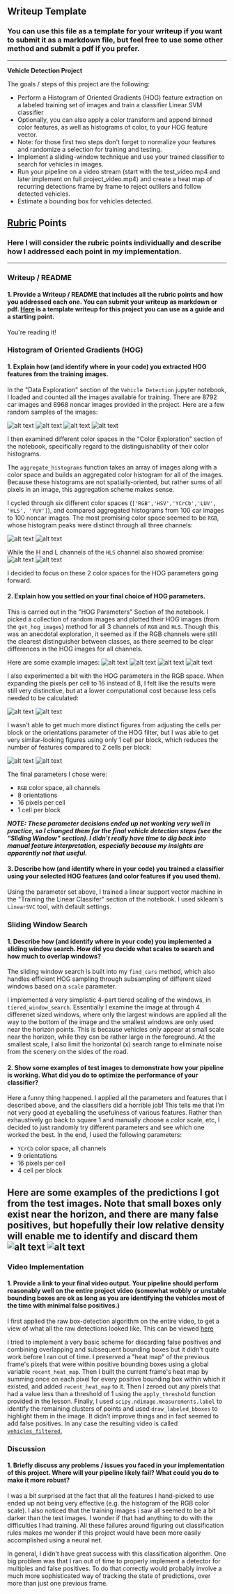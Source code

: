 ## Writeup Template
### You can use this file as a template for your writeup if you want to submit it as a markdown file, but feel free to use some other method and submit a pdf if you prefer.

---

**Vehicle Detection Project**

The goals / steps of this project are the following:

* Perform a Histogram of Oriented Gradients (HOG) feature extraction on a labeled training set of images and train a classifier Linear SVM classifier
* Optionally, you can also apply a color transform and append binned color features, as well as histograms of color, to your HOG feature vector.
* Note: for those first two steps don't forget to normalize your features and randomize a selection for training and testing.
* Implement a sliding-window technique and use your trained classifier to search for vehicles in images.
* Run your pipeline on a video stream (start with the test_video.mp4 and later implement on full project_video.mp4) and create a heat map of recurring detections frame by frame to reject outliers and follow detected vehicles.
* Estimate a bounding box for vehicles detected.

[//]: # (Image References)
[imagea]: ./output_images/random_images_1208_5594.png
[imageb]: ./output_images/random_images_2641_8582.png
[imagec]: ./output_images/random_images_4217_2820.png
[imaged]: ./output_images/random_images_5757_4035.png
[imagee]: ./output_images/car_histograms_RGB.png
[imagef]: ./output_images/noncar_histograms_RGB.png
[imageg]: ./output_images/car_histograms_HLS.png
[imageh]: ./output_images/noncar_histograms_HLS.png
[imagei]: ./output_images/car_image0922_hog_RGB.png
[imagej]: ./output_images/noncar_extra3849_hog_RGB.png
[imagek]: ./output_images/car_image0922_hog_HLS.png
[imagel]: ./output_images/noncar_extra3849_hog_HLS.png
[imagem]: ./output_images/car_image0922_hog_RGB_pix16.png
[imagen]: ./output_images/noncar_extra3849_hog_RGB_pix16.png
[imageo]: ./output_images/car_image0922_hog_RGB_pix16_blk1.png
[imagep]: ./output_images/test_bboxes_test1.jpg
[imageq]: ./output_images/test_bboxes_test5.jpg
[image3]: ./examples/sliding_windows.jpg
[image4]: ./examples/sliding_window.jpg
[image5]: ./examples/bboxes_and_heat.png
[image6]: ./examples/labels_map.png
[image7]: ./examples/output_bboxes.png
[video1]: ./project_video.mp4

## [Rubric](https://review.udacity.com/#!/rubrics/513/view) Points
### Here I will consider the rubric points individually and describe how I addressed each point in my implementation.  

---
### Writeup / README

#### 1. Provide a Writeup / README that includes all the rubric points and how you addressed each one.  You can submit your writeup as markdown or pdf.  [Here](https://github.com/udacity/CarND-Vehicle-Detection/blob/master/writeup_template.md) is a template writeup for this project you can use as a guide and a starting point.  

You're reading it!

### Histogram of Oriented Gradients (HOG)

#### 1. Explain how (and identify where in your code) you extracted HOG features from the training images.

In the "Data Exploration" section of the `Vehicle Detection` jupyter notebook, I loaded and counted all the images available for training. There are 8792 car images and 8968 noncar images provided in the project. Here are a few random samples of the images:

![alt text][imagea]
![alt text][imageb]
![alt text][imagec]
![alt text][imaged]

I then examined different color spaces in the "Color Exploration" section of the notebook, specifically regard to the distinguishability of their color histograms.

The `aggregate_histograms` function takes an array of images along with a color space and builds an aggregated color histogram for all of the images. Because these histograms are not spatially-oriented, but rather sums of all pixels in an image, this aggregation scheme makes sense.

I cycled through six different color spaces (`['RGB','HSV','YCrCb','LUV', 'HLS', 'YUV']`), and compared aggregated histograms from 100 car images to 100 noncar images. The most promising color space seemed to be `RGB`, whose histogram peaks were distinct through all three channels:

![alt text][imagee]
![alt text][imagef]

While the H and L channels of the `HLS` channel also showed promise:
![alt text][imageg]
![alt text][imageh]

I decided to focus on these 2 color spaces for the HOG parameters going forward.

#### 2. Explain how you settled on your final choice of HOG parameters.

 This is carried out in the "HOG Parameters" Section of the notebook. I picked a collection of random images and plotted their HOG images (from the `get_hog_images`) method for all 3 channels of `RGB` and `HLS`. Though this was an anecdotal exploration, it seemed as if the RGB channels were still the clearest distinguisher between classes, as there seemed to be clear differences in the HOG images for all channels.

Here are some example images:
![alt text][imagei]
![alt text][imagej]
![alt text][imagek]
![alt text][imagel]

I also experimented a bit with the HOG parameters in the RGB space. When expanding the pixels per cell to 16 instead of 8, I felt like the results were still very distinctive, but at a lower computational cost because less cells needed to be calculated:

![alt text][imagem]
![alt text][imagen]

I wasn't able to get much more distinct figures from adjusting the cells per block or the orientations parameter of the HOG filter, but I was able to get very similar-looking figures using only 1 cell per block, which reduces the number of features compared to 2 cells per block:

![alt text][imagem]
![alt text][imageo]

The final parameters I chose were:
* `RGB` color space, all channels
* 8 orientations
* 16 pixels per cell
* 1 cell per block

**_NOTE: These parameter decisions ended up not working very well in practice, so I changed them for the final vehicle detection steps (see the "Sliding Window" section). I didn't really have time to dig back into manual feature interpretation, especially because my insights are apparently not that useful._**

#### 3. Describe how (and identify where in your code) you trained a classifier using your selected HOG features (and color features if you used them).

Using the parameter set above, I trained a linear support vector machine in the "Training the Linear Classifer" section of the notebook. I used sklearn's `LinearSVC` tool, with default settings.

### Sliding Window Search

#### 1. Describe how (and identify where in your code) you implemented a sliding window search.  How did you decide what scales to search and how much to overlap windows?

The sliding window search is built into my `find_cars` method, which also handles efficient HOG sampling through subsampling of different sized windows based on a `scale` parameter.

I implemented a very simplistic 4-part tiered scaling of the windows, in `tiered_window_search`. Essentially I examine the image at through 4 differenet sized windows, where only the largest windows are applied all the way to the bottom of the image and the smallest windows are only used near the horizon points. This is because vehicles only appear at small scale near the horizon, while they can be rather large in the foreground. At the smallest scale, I also limit the horizontal (x) search range to eliminate noise from the scenery on the sides of the road.

#### 2. Show some examples of test images to demonstrate how your pipeline is working.  What did you do to optimize the performance of your classifier?

Here a funny thing happened. I applied all the parameters and features that I described above, and the classifiers did a horrible job! This tells me that I'm not very good at eyeballing the usefulness of various features. Rather than exhaustively go back to square 1 and manually choose a color scale, etc, I decided to just randomly try different parameters and see which one worked the best. In the end, I used the following parameters:

* `YCrCb` color space, all channels
* 9 orientations
* 16 pixels per cell
* 4 cell per block

Here are some examples of the predictions I got from the test images. Note that small boxes only exist near the horizon, and there are many false positives, but hopefully their low relative density will enable me to identify and discard them
![alt text][imagep]
![alt text][imageq]
---

### Video Implementation

#### 1. Provide a link to your final video output.  Your pipeline should perform reasonably well on the entire project video (somewhat wobbly or unstable bounding boxes are ok as long as you are identifying the vehicles most of the time with minimal false positives.)
I first applied the raw box-detection algorithm on the entire video, to get a view of what all the raw detections looked like. This can be viewed [here](./output_video_images/vehicles_rough2.mp4)

I tried to implement a very basic scheme for discarding false positives and combining overlapping and subsequent bounding boxes but it didn't quite work before I ran out of time. I preserved a "heat map" of the previous frame's pixels that were within positive bounding boxes using a global variable `recent_heat_map`. Then I built the current frame's heat map by summing once on each pixel for every positive bounding box within which it existed, and added `recent_heat_map` to it. Then I zeroed out any pixels that had a value less than a threshold of 1 using the  `apply_threshold` function provided in the lesson. Finally, I used `scipy.ndimage.measurements.label` to identify the remaining clusters of points and used `draw_labeled_bboxes` to highlight them in the image. It didn't improve things and in fact seemed to add false positives. In any case the resulting video is called [`vehicles_filtered`.](./output_video_images/vehicles_filtered.mp4)


### Discussion

#### 1. Briefly discuss any problems / issues you faced in your implementation of this project.  Where will your pipeline likely fail?  What could you do to make it more robust?

I was a bit surprised at the fact that all the features I hand-picked to use ended up not being very effective (e.g. the histogram of the RGB color scale). I also noticed that the training images i saw all seemed to be a bit darker than the test images. I wonder if that had anything to do with the difficulties I had training. All these failures around figuring out classification rules makes me wonder if this project would have been more easily accomplished using a neural net.

In general, I didn't have great success with this classification algorithm. One big problem was that I ran out of time to properly implement a detector for multiples and false positives. To do that correctly would probably involve a much more sophisticated way of tracking the state of predictions, over more than just one previous frame.
